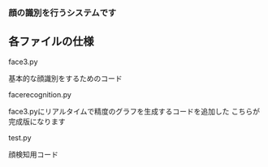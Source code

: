 ### 顔の識別を行うシステムです
## 各ファイルの仕様
face3.py

基本的な顔識別をするためのコード

facerecognition.py

face3.pyにリアルタイムで精度のグラフを生成するコードを追加した
こちらが完成版になります

test.py

顔検知用コード
